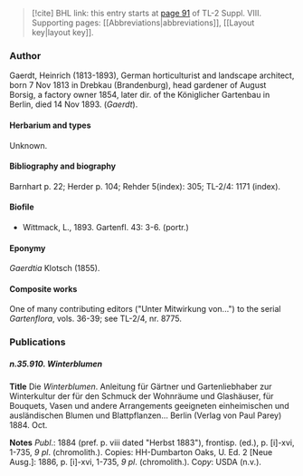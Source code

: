 > [!cite] BHL link: this entry starts at [page 91](https://www.biodiversitylibrary.org/item/103832#page/103/mode/1up) of TL-2 Suppl. VIII.
> Supporting pages: [[Abbreviations|abbreviations]], [[Layout key|layout key]].

### Author

Gaerdt, Heinrich (1813-1893), German horticulturist and landscape architect, born 7 Nov 1813 in Drebkau (Brandenburg), head gardener of August Borsig, a factory owner 1854, later dir. of the Königlicher Gartenbau in Berlin, died 14 Nov 1893. (*Gaerdt*).

#### Herbarium and types

Unknown.

#### Bibliography and biography

Barnhart p. 22; Herder p. 104; Rehder 5(index): 305; TL-2/4: 1171 (index).

#### Biofile

- Wittmack, L., 1893. Gartenfl. 43: 3-6. (portr.)

#### Eponymy

*Gaerdtia* Klotsch (1855).

#### Composite works

One of many contributing editors ("Unter Mitwirkung von...") to the serial *Gartenflora*, vols. 36-39; see TL-2/4, nr. 8775.

### Publications

##### n.35.910. Winterblumen

**Title**
Die *Winterblumen*. Anleitung für Gärtner und Gartenliebhaber zur Winterkultur der für den Schmuck der Wohnräume und Glashäuser, für Bouquets, Vasen und andere Arrangements geeigneten einheimischen und ausländischen Blumen und Blattpflanzen... Berlin (Verlag von Paul Parey) 1884. Oct.

**Notes**
*Publ*.: 1884 (pref. p. viii dated "Herbst 1883"), frontisp. (ed.), p. \[i\]-xvi, 1-735, *9 pl*. (chromolith.). Copies: HH-Dumbarton Oaks, U.
Ed. 2 \[Neue Ausg.\]: 1886, p. \[i\]-xvi, 1-735, *9 pl*. (chromolith.). Co*py*: USDA (n.v.).

